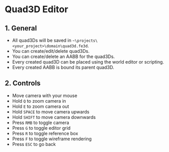 # Quad3D Editor

## 1. General

- All quad3Ds will be saved in `~\projects\<your_project>\domain\quad3d.fe3d`.
- You can create/edit/delete quad3Ds.
- You can create/delete an AABB for the quad3Ds.
- Every created quad3D can be placed using the world editor or scripting.
- Every created AABB is bound its parent quad3D.

## 2. Controls

- Move camera with your mouse
- Hold `Q` to zoom camera in
- Hold `E` to zoom camera out
- Hold `SPACE` to move camera upwards
- Hold `SHIFT` to move camera downwards
- Press `RMB` to toggle camera
- Press `G` to toggle editor grid
- Press `R` to toggle reference box
- Press `F` to toggle wireframe rendering
- Press `ESC` to go back
